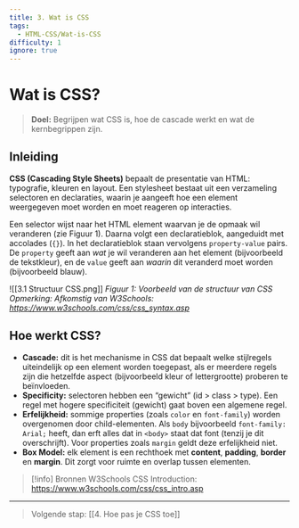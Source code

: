 ```yaml
---
title: 3. Wat is CSS
tags:
  - HTML-CSS/Wat-is-CSS
difficulty: 1
ignore: true
---
```


# Wat is CSS?

> **Doel:** Begrijpen wat CSS is, hoe de cascade werkt en wat de kernbegrippen zijn.

## Inleiding
**CSS (Cascading Style Sheets)** bepaalt de presentatie van HTML: typografie, kleuren en layout. Een stylesheet bestaat uit een verzameling selectoren en declaraties, waarin je aangeeft hoe een element weergegeven moet worden en moet reageren op interacties.

Een selector wijst naar het HTML element waarvan je de opmaak wil veranderen (zie Figuur 1). Daarna volgt een declaratieblok, aangeduidt met accolades (`{}`). In het declaratieblok staan vervolgens `property-value` pairs. De `property` geeft aan *wat* je wil veranderen aan het element (bijvoorbeeld de tekstkleur), en de `value` geeft aan *waarin* dit veranderd moet worden (bijvoorbeeld blauw).

![[3.1 Structuur CSS.png]]
*Figuur 1: Voorbeeld van de structuur van CSS*
*Opmerking: Afkomstig van W3Schools: https://www.w3schools.com/css/css_syntax.asp*

## Hoe werkt CSS?
- **Cascade:** dit is het mechanisme in CSS dat bepaalt welke stijlregels uiteindelijk op een element worden toegepast, als er meerdere regels zijn die hetzelfde aspect (bijvoorbeeld kleur of lettergrootte) proberen te beïnvloeden.
- **Specificity:** selectoren hebben een “gewicht” (id > class > type). Een regel met hogere specificiteit (gewicht) gaat boven een algemene regel.
- **Erfelijkheid:** sommige properties (zoals `color` en `font-family`) worden overgenomen door child-elementen. Als `body` bijvoorbeeld `font-family: Arial;` heeft, dan erft alles dat in `<body>` staat dat font (tenzij je dit overschrijft). Voor properties zoals `margin` geldt deze erfelijkheid niet.
- **Box Model:** elk element is een rechthoek met **content**, **padding**, **border** en **margin**. Dit zorgt voor ruimte en overlap tussen elementen.

> [!info] Bronnen
> W3Schools CSS Introduction: https://www.w3schools.com/css/css_intro.asp

---

> Volgende stap: [[4. Hoe pas je CSS toe]]